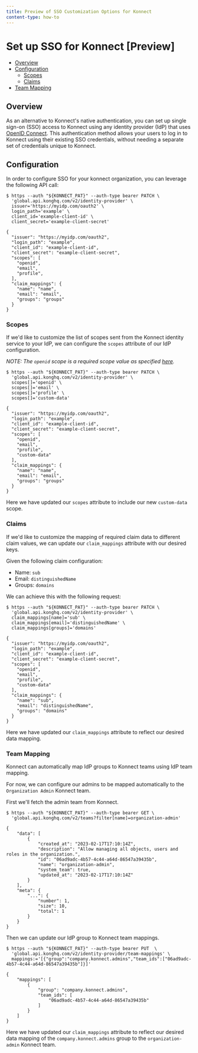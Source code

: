 ```yaml
---
title: Preview of SSO Customization Options for Konnect
content-type: how-to
---
```


# Set up SSO for Konnect [Preview]

* [Overview](#overview)
* [Configuration](#configuration)
  * [Scopes](#scopes)
  * [Claims](#claims)
* [Team Mapping](#team-mapping)

## Overview

As an alternative to Konnect's native authentication, you can set up single sign-on (SSO) access to Konnect using
any identity provider (IdP) that uses [OpenID Connect](https://developer.okta.com/docs/concepts/oauth-openid/#openid-connect). 
This authentication method allows your users to log in to Konnect using their existing SSO credentials, without needing
a separate set of credentials unique to Konnect.


## Configuration

In order to configure SSO for your konnect organization, you can leverage the following API call:

```shell
$ https --auth "${KONNECT_PAT}" --auth-type bearer PATCH \
  'global.api.konghq.com/v2/identity-provider' \
  issuer='https://myidp.com/oauth2' \
  login_path='example' \
  client_id='example-client-id' \
  client_secret='example-client-secret'
  
{
  "issuer": "https://myidp.com/oauth2",
  "login_path": "example",
  "client_id": "example-client-id",
  "client_secret": "example-client-secret",
  "scopes": [
    "openid",
    "email",
    "profile",
  ],
  "claim_mappings": {
    "name": "name",
    "email": "email",
    "groups": "groups"
  }
}
```


### Scopes

If we'd like to customize the list of scopes sent from the Konnect identity service to your IdP, we can configure the 
`scopes` attribute of our IdP configuration.

*_NOTE: The `openid` scope is a required scope value as specified [here](https://openid.net/specs/openid-connect-core-1_0.html#AuthRequest)._*

```shell
$ https --auth "${KONNECT_PAT}" --auth-type bearer PATCH \
  'global.api.konghq.com/v2/identity-provider' \
  scopes[]='openid' \
  scopes[]='email' \
  scopes[]='profile' \
  scopes[]='custom-data'

{
  "issuer": "https://myidp.com/oauth2",
  "login_path": "example",
  "client_id": "example-client-id",
  "client_secret": "example-client-secret",
  "scopes": [
    "openid",
    "email",
    "profile",
    "custom-data"
  ],
  "claim_mappings": {
    "name": "name",
    "email": "email",
    "groups": "groups"
  }
}
```

Here we have updated our `scopes` attribute to include our new `custom-data` scope.

### Claims

If we'd like to customize the mapping of required claim data to different claim values, we can update our 
`claim_mappings` attribute with our desired keys.

Given the following claim configuration:

* Name: `sub`
* Email: `distinguishedName`
* Groups: `domains`

We can achieve this with the following request:

```shell
$ https --auth "${KONNECT_PAT}" --auth-type bearer PATCH \
  'global.api.konghq.com/v2/identity-provider' \
  claim_mappings[name]='sub' \
  claim_mappings[email]='distinguishedName' \
  claim_mappings[groups]='domains'

{
  "issuer": "https://myidp.com/oauth2",
  "login_path": "example",
  "client_id": "example-client-id",
  "client_secret": "example-client-secret",
  "scopes": [
    "openid",
    "email",
    "profile",
    "custom-data"
  ],
  "claim_mappings": {
    "name": "sub",
    "email": "distinguishedName",
    "groups": "domains"
  }
}
```

Here we have updated our `claim_mappings` attribute to reflect our desired data mapping.

### Team Mapping

Konnect can automatically map IdP groups to Konnect teams using IdP team mapping.

For now, we can configure our admins to be mapped automatically to the `Organization Admin` Konnect team.

First we'll fetch the admin team from Konnect.

```shell
$ https --auth "${KONNECT_PAT}" --auth-type bearer GET \
  'global.api.konghq.com/v2/teams?filter[name]=organization-admin'

{
    "data": [
        {
            "created_at": "2023-02-17T17:10:14Z",
            "description": "Allow managing all objects, users and roles in the organization.",
            "id": "06ad9adc-4b57-4c44-a64d-86547a39435b",
            "name": "organization-admin",
            "system_team": true,
            "updated_at": "2023-02-17T17:10:14Z"
        }
    ],
    "meta": {
        "...": {
            "number": 1,
            "size": 10,
            "total": 1
        }
    }
}
```

Then we can update our IdP group to Konnect team mappings.

```shell
$ https --auth "${KONNECT_PAT}" --auth-type bearer PUT  \
  'global.api.konghq.com/v2/identity-provider/team-mappings' \
  mappings:='[{"group":"company.konnect.admins","team_ids":["06ad9adc-4b57-4c44-a64d-86547a39435b"]}]'

{
    "mappings": [
        {
            "group": "company.konnect.admins",
            "team_ids": [
                "06ad9adc-4b57-4c44-a64d-86547a39435b"
            ]
        }
    ]
}
```

Here we have updated our `claim_mappings` attribute to reflect our desired data mapping of the `company.konnect.admins`
group to the `organization-admin` Konnect team.